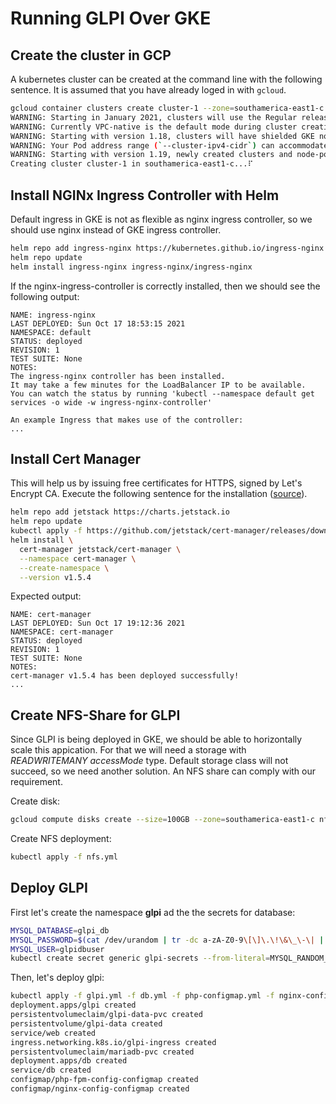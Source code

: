 # Running GLPI Over GKE

## Create the cluster in GCP
A kubernetes cluster can be created at the command line with the following sentence. It is assumed that you have already loged in with `gcloud`.

```bash
gcloud container clusters create cluster-1 --zone=southamerica-east1-c
WARNING: Starting in January 2021, clusters will use the Regular release channel by default when `--cluster-version`, `--release-channel`, `--no-enable-autoupgrade`, and `--no-enable-autorepair` flags are not specified.
WARNING: Currently VPC-native is the default mode during cluster creation for versions greater than 1.21.0-gke.1500. To create advanced routes based clusters, please pass the `--no-enable-ip-alias` flag
WARNING: Starting with version 1.18, clusters will have shielded GKE nodes by default.
WARNING: Your Pod address range (`--cluster-ipv4-cidr`) can accommodate at most 1008 node(s). 
WARNING: Starting with version 1.19, newly created clusters and node-pools will have COS_CONTAINERD as the default node image when no image type is specified.
Creating cluster cluster-1 in southamerica-east1-c...⠏   
```
## Install NGINx Ingress Controller with Helm

Default ingress in GKE is not as flexible as nginx ingress controller, so we should use nginx instead of GKE ingress controller.

```bash
helm repo add ingress-nginx https://kubernetes.github.io/ingress-nginx
helm repo update
helm install ingress-nginx ingress-nginx/ingress-nginx
```
If the nginx-ingress-controller is correctly installed, then we should see the following output:
```
NAME: ingress-nginx
LAST DEPLOYED: Sun Oct 17 18:53:15 2021
NAMESPACE: default
STATUS: deployed
REVISION: 1
TEST SUITE: None
NOTES:
The ingress-nginx controller has been installed.
It may take a few minutes for the LoadBalancer IP to be available.
You can watch the status by running 'kubectl --namespace default get services -o wide -w ingress-nginx-controller'

An example Ingress that makes use of the controller:
...
```

## Install Cert Manager
This will help us by issuing free certificates for HTTPS, signed by Let's Encrypt CA. Execute the following sentence for the installation ([source](https://cert-manager.io/docs/installation/helm/)).
```bash
helm repo add jetstack https://charts.jetstack.io
helm repo update
kubectl apply -f https://github.com/jetstack/cert-manager/releases/download/v1.5.4/cert-manager.crds.yaml
helm install \
  cert-manager jetstack/cert-manager \
  --namespace cert-manager \
  --create-namespace \
  --version v1.5.4
```
Expected output:
```
NAME: cert-manager
LAST DEPLOYED: Sun Oct 17 19:12:36 2021
NAMESPACE: cert-manager
STATUS: deployed
REVISION: 1
TEST SUITE: None
NOTES:
cert-manager v1.5.4 has been deployed successfully!
...
```
## Create NFS-Share for GLPI

Since GLPI is being deployed in GKE, we should be able to horizontally scale this appication. For that we will need a storage with _READWRITEMANY_ _accessMode_ type. Default storage class will not succeed, so we need another solution. An NFS share can comply with our requirement.

Create disk:
```bash
gcloud compute disks create --size=100GB --zone=southamerica-east1-c nfs-disk
```

Create NFS deployment:

```bash
kubectl apply -f nfs.yml
```

## Deploy GLPI

First let's create the namespace **glpi** ad the the secrets for database:

```bash
MYSQL_DATABASE=glpi_db
MYSQL_PASSWORD=$(cat /dev/urandom | tr -dc a-zA-Z0-9\[\]\.\!\&\_\-\| | head -c24)
MYSQL_USER=glpidbuser
kubectl create secret generic glpi-secrets --from-literal=MYSQL_RANDOM_ROOT_PASSWORD=yes --from-literal=MYSQL_USER=$MYSQL_USER --from-literal=MYSQL_DATABASE=$MYSQL_DATABASE --from-literal=MYSQL_PASSWORD=$MYSQL_PASSWORD -n glpi
```

Then, let's deploy glpi:

```bash
kubectl apply -f glpi.yml -f db.yml -f php-configmap.yml -f nginx-configmap.yml -n glpi
deployment.apps/glpi created
persistentvolumeclaim/glpi-data-pvc created
persistentvolume/glpi-data created
service/web created
ingress.networking.k8s.io/glpi-ingress created
persistentvolumeclaim/mariadb-pvc created
deployment.apps/db created
service/db created
configmap/php-fpm-config-configmap created
configmap/nginx-config-configmap created
```
